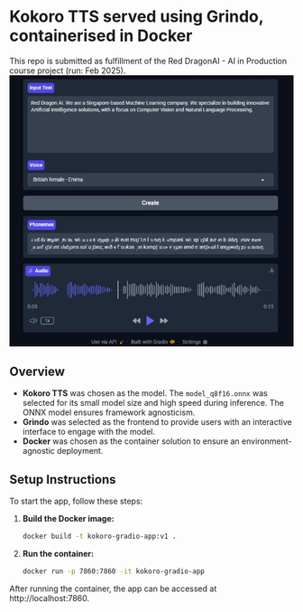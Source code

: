 # Kokoro TTS served using Grindo, containerised in Docker
This repo is submitted as fulfillment of the Red DragonAI - AI in Production course project (run: Feb 2025).
![Kokoro TTS](images/demo.jpg)

## Overview

- **Kokoro TTS** was chosen as the model. The `model_q8f16.onnx` was selected for its small model size and high speed during inference. The ONNX model ensures framework agnosticism.
- **Grindo** was selected as the frontend to provide users with an interactive interface to engage with the model.
- **Docker** was chosen as the container solution to ensure an environment-agnostic deployment.

## Setup Instructions

To start the app, follow these steps:

1. **Build the Docker image:**

   ```bash
   docker build -t kokoro-gradio-app:v1 .
2. **Run the container:**
    ```bash
    docker run -p 7860:7860 -it kokoro-gradio-app
After running the container, the app can be accessed at http://localhost:7860.
